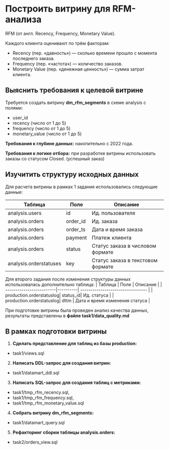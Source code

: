 # Построить витрину для RFM-анализа
RFM (от англ. Recency, Frequency, Monetary Value).

Каждого клиента оценивают по трём факторам:

- Recency (пер. «давность») — сколько времени прошло с момента последнего заказа.
- Frequency (пер. «частота») — количество заказов.
- Monetary Value (пер. «денежная ценность») — сумма затрат клиента.
## Выяснить требования к целевой витрине
Требуется создать витрину **dm_rfm_segments** в схеме analysis с полями:

- user_id
- recency (число от 1 до 5)
- frequency (число от 1 до 5)
- monetary_value (число от 1 до 5)

**Требования к глубине данных:** накопительно с 2022 года.

**Требования к логике отбора:** при разработке витрины использовать заказы со статусом Closed. (успешный заказ)

## Изучитить структуру исходных данных
Для расчета витрины в рамках 1 задания использовались следующие данные:

| Таблица                | Поле     | Описание                          | 
| ---------------------- | -------- | --------------------------------- | 
| analysis.users         | id       | Ид. пользователя                  | 
| analysis.orders        | order_id | Ид. заказа                        | 
| analysis.orders        | order_ts | Дата и время заказа               | 
| analysis.orders        | payment  | Платеж клиента                    | 
| analysis.orders        | status   | Статус заказа в числовом формате  | 
| analysis.orderstatuses | key      | Статус заказа в текстовом формате |

Для второго задания после изменения структуры данных использовалась дополнительно таблица:
| Таблица                  | Поле     | Описание                          | 
| -------------------------|----------| --------------------------------- | 
| production.orderstatuslog| status_id| Ид. статуса                       | 
| production.orderstatuslog| dttm     | Дата и время изменения статуса    | 


При подготовке витрины была проведен анализ качества данных, результаты представлены в **файле task1/data_quality.md**

## В рамках подготовки витрины
1. **Сделать представление для таблиц из базы production:** 
- task1/views.sql
2. **Написать DDL-запрос для создания витрин:**  
- task1/datamart_ddl.sql
3. **Написать SQL-запрос для создания таблиц с метриками:**  
- task1/tmp_rfm_recency.sql,  
- task1/tmp_rfm_frequency.sql,  
- task1/tmp_rfm_monetary_value.sql
4. **Собрать витрину dm_rfm_segments:**  
- task1/datamart_query.sql
5. **Рефакторинг сборки таблицы analysis.orders:** 
- task2/orders_view.sql
